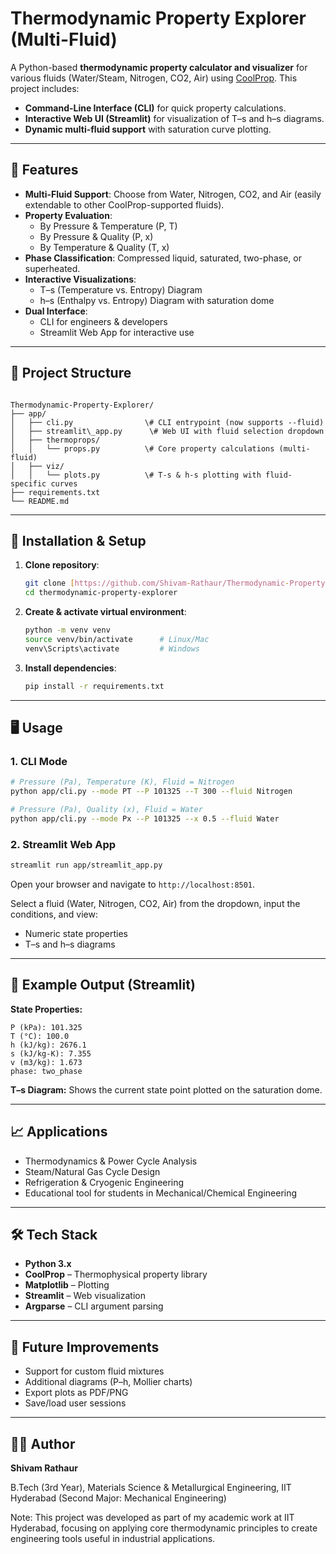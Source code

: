# Thermodynamic Property Explorer (Multi-Fluid)

A Python-based **thermodynamic property calculator and visualizer** for various fluids (Water/Steam, Nitrogen, CO2, Air) using [CoolProp](http://coolprop.org/).
This project includes:
- **Command-Line Interface (CLI)** for quick property calculations.
- **Interactive Web UI (Streamlit)** for visualization of T–s and h–s diagrams.
- **Dynamic multi-fluid support** with saturation curve plotting.

---

## 🚀 Features

- **Multi-Fluid Support**: Choose from Water, Nitrogen, CO2, and Air (easily extendable to other CoolProp-supported fluids).
- **Property Evaluation**:
  - By Pressure & Temperature (P, T)
  - By Pressure & Quality (P, x)
  - By Temperature & Quality (T, x)
- **Phase Classification**: Compressed liquid, saturated, two-phase, or superheated.
- **Interactive Visualizations**:
  - T–s (Temperature vs. Entropy) Diagram
  - h–s (Enthalpy vs. Entropy) Diagram with saturation dome
- **Dual Interface**:
  - CLI for engineers & developers
  - Streamlit Web App for interactive use

---

## 📂 Project Structure
```

Thermodynamic-Property-Explorer/
├── app/
│   ├── cli.py                \# CLI entrypoint (now supports --fluid)
│   ├── streamlit\_app.py      \# Web UI with fluid selection dropdown
│   ├── thermoprops/
│   │   └── props.py          \# Core property calculations (multi-fluid)
│   ├── viz/
│   │   └── plots.py          \# T-s & h-s plotting with fluid-specific curves
├── requirements.txt
└── README.md

````

---

## 🔧 Installation & Setup

1.  **Clone repository**:
    ```bash
    git clone [https://github.com/Shivam-Rathaur/Thermodynamic-Property-Explorer.git](https://github.com/Shivam-Rathaur/Thermodynamic-Property-Explorer.git)
    cd thermodynamic-property-explorer
    ```
2.  **Create & activate virtual environment**:
    ```bash
    python -m venv venv
    source venv/bin/activate      # Linux/Mac
    venv\Scripts\activate         # Windows
    ```
3.  **Install dependencies**:
    ```bash
    pip install -r requirements.txt
    ```

---

## 🖥️ Usage

### 1. CLI Mode
```bash
# Pressure (Pa), Temperature (K), Fluid = Nitrogen
python app/cli.py --mode PT --P 101325 --T 300 --fluid Nitrogen

# Pressure (Pa), Quality (x), Fluid = Water
python app/cli.py --mode Px --P 101325 --x 0.5 --fluid Water
````

### 2\. Streamlit Web App

```bash
streamlit run app/streamlit_app.py
```

Open your browser and navigate to `http://localhost:8501`.

Select a fluid (Water, Nitrogen, CO2, Air) from the dropdown, input the conditions, and view:

  - Numeric state properties
  - T–s and h–s diagrams

-----

## 🧪 Example Output (Streamlit)

**State Properties:**

```
P (kPa): 101.325
T (°C): 100.0
h (kJ/kg): 2676.1
s (kJ/kg-K): 7.355
v (m3/kg): 1.673
phase: two_phase
```

**T–s Diagram:** Shows the current state point plotted on the saturation dome.

-----

## 📈 Applications

  - Thermodynamics & Power Cycle Analysis
  - Steam/Natural Gas Cycle Design
  - Refrigeration & Cryogenic Engineering
  - Educational tool for students in Mechanical/Chemical Engineering

-----

## 🛠 Tech Stack

  - **Python 3.x**
  - **CoolProp** – Thermophysical property library
  - **Matplotlib** – Plotting
  - **Streamlit** – Web visualization
  - **Argparse** – CLI argument parsing

-----

## 🔮 Future Improvements

  - Support for custom fluid mixtures
  - Additional diagrams (P–h, Mollier charts)
  - Export plots as PDF/PNG
  - Save/load user sessions

-----

## 👨‍💻 Author

**Shivam Rathaur**

B.Tech (3rd Year), Materials Science & Metallurgical Engineering, IIT Hyderabad
(Second Major: Mechanical Engineering)


Note: This project was developed as part of my academic work at IIT Hyderabad, focusing on applying core thermodynamic principles to create engineering tools useful in industrial applications.
